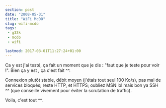 ```yaml
---
section: post
date: "2008-05-31"
title: "WiFi McDO"
slug: wifi-mcdo
tags:
 - g33k
 - mcdo
 - wifi

lastmod: 2017-03-01T11:27:24+01:00
---
```


Ca y est j'ai testé, ça fait un moment que je dis : "faut que je teste pour voir !". Bien ça y est , ça c'est fait ^^.

Connexion plutôt stable, débit moyen (j'étais tout seul 100 Ko/s), pas mal de services bloqués; reste HTTP, et HTTPS; oubliez MSN lol mais bon ya SSH ^^ (que conseille vivement pour éviter la scrutation de traffic).

Voila, c'est tout ^^.
